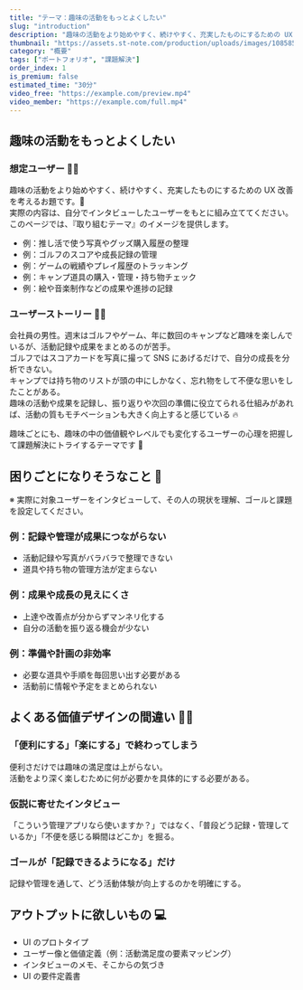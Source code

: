 ```yaml
---
title: "テーマ：趣味の活動をもっとよくしたい"
slug: "introduction"
description: "趣味の活動をより始めやすく、続けやすく、充実したものにするための UX 改善を考えるお題です🎯"
thumbnail: "https://assets.st-note.com/production/uploads/images/108585497/rectangle_large_type_2_e25111bbba69e541866bb37caf921ee0.png?width=1200"
category: "概要"
tags: ["ポートフォリオ", "課題解決"]
order_index: 1
is_premium: false
estimated_time: "30分"
video_free: "https://example.com/preview.mp4"
video_member: "https://example.com/full.mp4"
---
```


## 趣味の活動をもっとよくしたい

### 想定ユーザー 👩👨

趣味の活動をより始めやすく、続けやすく、充実したものにするための UX 改善を考えるお題です。🎯  
実際の内容は、自分でインタビューしたユーザーをもとに組み立ててください。  
このページでは、『取り組むテーマ』のイメージを提供します。

- 例：推し活で使う写真やグッズ購入履歴の整理
- 例：ゴルフのスコアや成長記録の管理
- 例：ゲームの戦績やプレイ履歴のトラッキング
- 例：キャンプ道具の購入・管理・持ち物チェック
- 例：絵や音楽制作などの成果や進捗の記録

### ユーザーストーリー 👩👨

会社員の男性。週末はゴルフやゲーム、年に数回のキャンプなど趣味を楽しんでいるが、活動記録や成果をまとめるのが苦手。  
ゴルフではスコアカードを写真に撮って SNS にあげるだけで、自分の成長を分析できない。  
キャンプでは持ち物のリストが頭の中にしかなく、忘れ物をして不便な思いをしたことがある。  
趣味の活動や成果を記録し、振り返りや次回の準備に役立てられる仕組みがあれば、活動の質もモチベーションも大きく向上すると感じている 🔥

趣味ごとにも、趣味の中の価値観やレベルでも変化するユーザーの心理を把握して課題解決にトライするテーマです 🙋

## 困りごとになりそうなこと 🚩

※ 実際に対象ユーザーをインタビューして、その人の現状を理解、ゴールと課題を設定してください。

### 例：記録や管理が成果につながらない

- 活動記録や写真がバラバラで整理できない
- 道具や持ち物の管理方法が定まらない

### 例：成果や成長の見えにくさ

- 上達や改善点が分からずマンネリ化する
- 自分の活動を振り返る機会が少ない

### 例：準備や計画の非効率

- 必要な道具や手順を毎回思い出す必要がある
- 活動前に情報や予定をまとめられない

## よくある価値デザインの間違い 🙅‍♀️

### 「便利にする」「楽にする」で終わってしまう

便利さだけでは趣味の満足度は上がらない。  
活動をより深く楽しむために何が必要かを具体的にする必要がある。

### 仮説に寄せたインタビュー

「こういう管理アプリなら使いますか？」ではなく、「普段どう記録・管理しているか」「不便を感じる瞬間はどこか」を掘る。

### ゴールが「記録できるようになる」だけ

記録や管理を通して、どう活動体験が向上するのかを明確にする。

## アウトプットに欲しいもの 💻

- UI のプロトタイプ
- ユーザー像と価値定義（例：活動満足度の要素マッピング）
- インタビューのメモ、そこからの気づき
- UI の要件定義書
